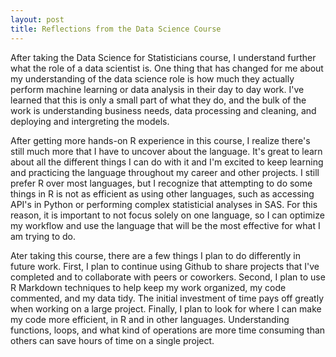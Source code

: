 ```yaml
---
layout: post
title: Reflections from the Data Science Course
---
```


After taking the Data Science for Statisticians course, I understand further what the role of a data scientist is. One thing that has changed for me about my understanding of the data science role is how much they actually perform machine learning or data analysis in their day to day work. I've learned that this is only a small part of what they do, and the bulk of the work is understanding business needs, data processing and cleaning, and deploying and intergreting the models. 

After getting more hands-on R experience in this course, I realize there's still much more that I have to uncover about the language. It's great to learn about all the different things I can do with it and I'm excited to keep learning and practicing the language throughout my career and other projects. I still prefer R over most languages, but I recognize that attempting to do some things in R is not as efficient as using other languages, such as accessing API's in Python or performing complex statisticial analyses in SAS. For this reason, it is important to not focus solely on one language, so I can optimize my workflow and use the language that will be the most effective for what I am trying to do. 

Ater taking this course, there are a few things I plan to do differently in future work. First, I plan to continue using Github to share projects that I've completed and to collaborate with peers or coworkers. Second, I plan to use R Markdown techniques to help keep my work organized, my code commented, and my data tidy. The initial investment of time pays off greatly when working on a large project. Finally, I plan to look for where I can make my code more efficient, in R and in other languages. Understanding functions, loops, and what kind of operations are more time consuming than others can save hours of time on a single project. 
